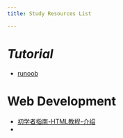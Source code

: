 ```yaml
---
title: Study Resources List

---
```


# _Tutorial_

- [runoob](http://www.runoob.com/)

# Web Development
- [初学者指南-HTML教程-介绍](https://tutorialehtml.com/zh/beginners-guide-to-html)
-
